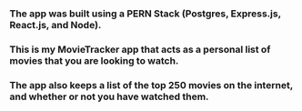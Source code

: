 ### The app was built using a PERN Stack (Postgres, Express.js, React.js, and Node).

### This is my MovieTracker app that acts as a personal list of movies that you are looking to watch.
### The app also keeps a list of the top 250 movies on the internet, and whether or not you have watched them.